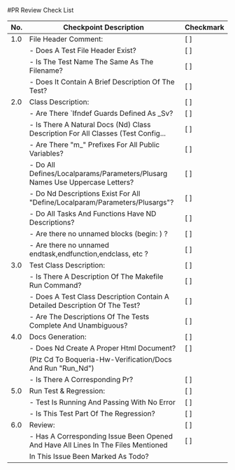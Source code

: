 #PR Review Check List

| No. | Checkpoint Description                                                            | Checkmark |
|-----|-----------------------------------------------------------------------------------|-----------|
| 1.0 | File Header Comment:                                                              | [ ]       |
|     | - Does A Test File Header Exist?                                                  | [ ]       |
|     | - Is The Test Name The Same As The Filename?                                      | [ ]       |
|     | - Does It Contain A Brief Description Of The Test?                                | [ ]       |
| 2.0 | Class Description:                                                                | [ ]       |
|     | - Are There `Ifndef Guards Defined As <Testname Capital Fonts>_Sv?                | [ ]       |
|     | - Is There A Natural Docs (Nd) Class Description For All Classes (Test Config...  | [ ]       |
|     | - Are There "m_" Prefixes For All Public Variables?                               | [ ]       |
|     | - Do All Defines/Localparams/Parameters/Plusarg Names Use Uppercase Letters?      | [ ]       |
|     | - Do Nd Descriptions Exist For All "Define/Localparam/Parameters/Plusargs"?       | [ ]       |
|     | - Do All Tasks And Functions Have ND Descriptions?                                | [ ]       |
|     | - Are there no unnamed blocks (begin: ) ?                                         | [ ]       |
|     | - Are there no unnamed   endtask,endfunction,endclass, etc ?                      | [ ]       |
| 3.0 | Test Class Description:                                                           | [ ]       |
|     | - Is There A Description Of The Makefile Run Command?                             | [ ]       |
|     | - Does A Test Class Description Contain A Detailed Description Of The Test?       | [ ]       |
|     | - Are The Descriptions Of The Tests Complete And Unambiguous?                     | [ ]       |
| 4.0 | Docs Generation:                                                                  | [ ]       |
|     | - Does Nd Create A Proper Html Document?                                          | [ ]       |
|     |   (Plz Cd To Boqueria-Hw-Verification/Docs And Run "Run_Nd")                      |           |
|     | - Is There A Corresponding Pr?                                                    | [ ]       |
| 5.0 | Run Test & Regression:                                                            | [ ]       |
|     | - Test Is Running And Passing With No Error                                       | [ ]       |
|     | - Is This Test Part Of The Regression?                                            | [ ]       |
| 6.0 | Review:                                                                           | [ ]       |
|     | - Has A Corresponding Issue Been Opened And Have All Lines In The Files Mentioned | [ ]       |
|     |   In This Issue Been Marked As Todo?                                              |           |
